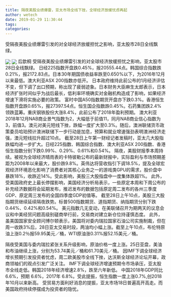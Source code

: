 ```yaml
---
title: 隔夜美股业绩爆雷，亚太市场全线下挫，全球经济放缓忧虑再起
author: wetech
date: 2019-01-29 11:30:44
tags: 
categories: 
---
```

受隔夜美股业绩爆雷引发的对全球经济放缓担忧之影响，亚太股市28日全线飘绿。
<!-- more -->
<img align="center" border="0" src="https://imgcdn.yicai.com/uppics/images/2019/01/0dd0581d99ff17bb4a0050ba0ca0fd0a.jpg" />
<img align="center" border="0" src="https://imgcdn.yicai.com/uppics/images/2019/01/db910e47d3c3265d86648ba6310aae19.jpg" />
后歆桐
受隔夜美股业绩爆雷引发的对全球经济放缓担忧之影响，亚太股市28日全线飘绿。
日经225指数开盘跌0.45%，报20555.44点。韩国综合指数跌0.21%，报2172.83点。日本30年期国债收益率跌至0.650%以下，为2016年12月以来最低。澳大利亚ASX 200指数亦低开。
日本政府维持此前公布的1月经济评估不变，但下调了出口预期，称出现了疲弱迹象。日本财务大臣麻生太郎表示，日本经济扩张时间似乎为战后最长，低利率环境确实对金融机构造成了影响，如果经济增速下滑将实施必要的政策。
富时中国A50指数期货开盘亦下跌0.3%。香港恒生指数开盘跌0.65%，报27397.54点。恒生国企指数跌0.45%。石药集团跌2.4%领跌蓝筹。重庆钢铁股份大涨8.4%，此前公布了2018年盈利预期。
澳大利亚2018年12月NAB商业景气指数为2，大幅低于前值11，同月NAB商业信心指数为3，前值3。澳元对美元短线下挫，跌幅一度扩大至0.3%。随后，澳洲联储货币政策委员哈珀预计澳洲联储下一步行动是加息，预算和就业增速强劲表明澳洲经济走强，澳元短线拉升超过10点。
截至28日上午第一财经记者发稿时，亚太几大股指跌幅均进一步扩大。日经225指数、韩国综合指数、澳大利亚ASX 200指数、香港恒生指数分别下跌0.99%、0.29%、0.61%和0.54%。
隔夜，美股财报季本周持续。被视为全球经济晴雨表的卡特彼勒公布的最新财报中，实际盈利与市场预期差距为2008年以来最大，股价跌9.8%。英伟达将营收指引下调18.5%，提及全球宏观经济环境恶化影响了消费者对其核心业务之一的游戏类GPU的需求，股价盘中暴跌18%，收跌近14%。受此影响，美股三大股指盘中一度集体跌超1%。
此外，受美国政府史上最长停摆影响，美国经济分析局表示，一些原定本周和下周公布的补充经济数据将会延期发布，推迟发布的数据包括原定周二发布的各州三季度GDP、原定周三发布的全国四季度GDP初值等。
截至28日上午10点，美股三大股指期货继续延续隔夜跌势。标普500指数期货、道指期货、纳指期货分别下跌0.44%、0.42%和0.54%。
美元指数几无变动，在美联储召开为期两天的议息会议和中美经贸问题高级别磋商举行前，交易商对建立新仓位持谨慎态度。
此外，虽美国国家安全顾问博尔顿表示，美国将对委内瑞拉国家石油公司实施制裁，但在周一收跌3%后，28日亚太交易时段，两油均小幅上涨。截至上午10点，布伦特原油上涨0.2％报59.95美元／桶，WTI原油涨0.31%报52.15美元／桶。
 
 
隔夜受美国与委内瑞拉紧张关系升级影响，原油价格一度上涨。25日亚盘，美油和布油继续上涨，分别为53.74美元／桶和61.70美元／桶。
因IMF下调全球经济增长预期引发投资者忧虑，周二欧美股市全线下挫，达沃斯全球经济论坛开幕，政商领袖们的观点引发广泛关注。
IMF下调全球经济增速预期令市场承压，亚太股市全线走低。韩国2018年经济增速2.8%，跌至六年新低。
中国2018年GDP同比 6.6%，预期 6.6%，2017年 6.8%。受此提振，恒生指数一度上涨0.7%,创2018年10月以来新高。
受贸易方面利好消息的提振，亚太市场18日普遍高开高走。而美国政府持续停摆成为投资者的隐忧。

